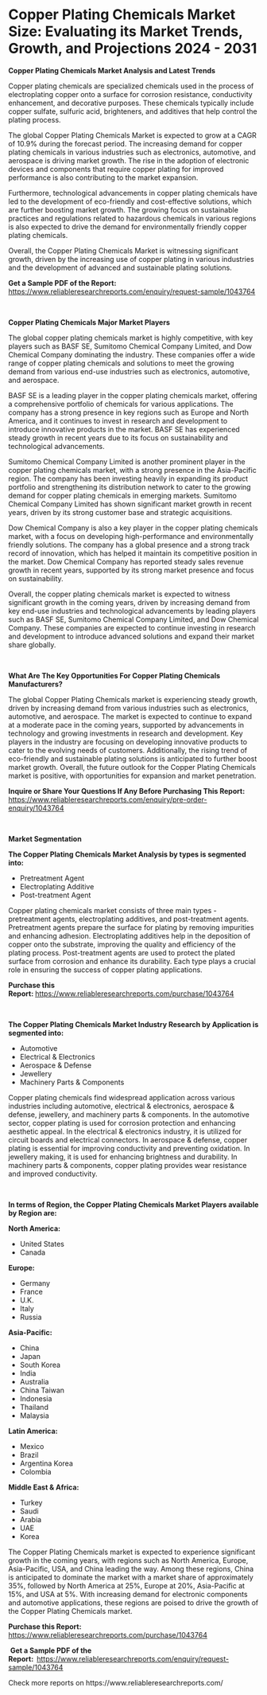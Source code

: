 <p><h1>Copper Plating Chemicals Market Size: Evaluating its Market Trends, Growth, and Projections 2024 - 2031</h1></p><p><strong>Copper Plating Chemicals Market Analysis and Latest Trends</strong></p>
<p><p>Copper plating chemicals are specialized chemicals used in the process of electroplating copper onto a surface for corrosion resistance, conductivity enhancement, and decorative purposes. These chemicals typically include copper sulfate, sulfuric acid, brighteners, and additives that help control the plating process.</p><p>The global Copper Plating Chemicals Market is expected to grow at a CAGR of 10.9% during the forecast period. The increasing demand for copper plating chemicals in various industries such as electronics, automotive, and aerospace is driving market growth. The rise in the adoption of electronic devices and components that require copper plating for improved performance is also contributing to the market expansion.</p><p>Furthermore, technological advancements in copper plating chemicals have led to the development of eco-friendly and cost-effective solutions, which are further boosting market growth. The growing focus on sustainable practices and regulations related to hazardous chemicals in various regions is also expected to drive the demand for environmentally friendly copper plating chemicals.</p><p>Overall, the Copper Plating Chemicals Market is witnessing significant growth, driven by the increasing use of copper plating in various industries and the development of advanced and sustainable plating solutions.</p></p>
<p><strong>Get a Sample PDF of the Report:&nbsp;</strong> <a href="https://www.reliableresearchreports.com/enquiry/request-sample/1043764">https://www.reliableresearchreports.com/enquiry/request-sample/1043764</a></p>
<p>&nbsp;</p>
<p><strong>Copper Plating Chemicals Major Market Players</strong></p>
<p><p>The global copper plating chemicals market is highly competitive, with key players such as BASF SE, Sumitomo Chemical Company Limited, and Dow Chemical Company dominating the industry. These companies offer a wide range of copper plating chemicals and solutions to meet the growing demand from various end-use industries such as electronics, automotive, and aerospace.</p><p>BASF SE is a leading player in the copper plating chemicals market, offering a comprehensive portfolio of chemicals for various applications. The company has a strong presence in key regions such as Europe and North America, and it continues to invest in research and development to introduce innovative products in the market. BASF SE has experienced steady growth in recent years due to its focus on sustainability and technological advancements.</p><p>Sumitomo Chemical Company Limited is another prominent player in the copper plating chemicals market, with a strong presence in the Asia-Pacific region. The company has been investing heavily in expanding its product portfolio and strengthening its distribution network to cater to the growing demand for copper plating chemicals in emerging markets. Sumitomo Chemical Company Limited has shown significant market growth in recent years, driven by its strong customer base and strategic acquisitions.</p><p>Dow Chemical Company is also a key player in the copper plating chemicals market, with a focus on developing high-performance and environmentally friendly solutions. The company has a global presence and a strong track record of innovation, which has helped it maintain its competitive position in the market. Dow Chemical Company has reported steady sales revenue growth in recent years, supported by its strong market presence and focus on sustainability.</p><p>Overall, the copper plating chemicals market is expected to witness significant growth in the coming years, driven by increasing demand from key end-use industries and technological advancements by leading players such as BASF SE, Sumitomo Chemical Company Limited, and Dow Chemical Company. These companies are expected to continue investing in research and development to introduce advanced solutions and expand their market share globally.</p></p>
<p>&nbsp;</p>
<p><strong>What Are The Key Opportunities For Copper Plating Chemicals Manufacturers?</strong></p>
<p><p>The global Copper Plating Chemicals market is experiencing steady growth, driven by increasing demand from various industries such as electronics, automotive, and aerospace. The market is expected to continue to expand at a moderate pace in the coming years, supported by advancements in technology and growing investments in research and development. Key players in the industry are focusing on developing innovative products to cater to the evolving needs of customers. Additionally, the rising trend of eco-friendly and sustainable plating solutions is anticipated to further boost market growth. Overall, the future outlook for the Copper Plating Chemicals market is positive, with opportunities for expansion and market penetration.</p></p>
<p><strong>Inquire or Share Your Questions If Any Before Purchasing This Report:</strong> <a href="https://www.reliableresearchreports.com/enquiry/pre-order-enquiry/1043764">https://www.reliableresearchreports.com/enquiry/pre-order-enquiry/1043764</a></p>
<p>&nbsp;</p>
<p><strong>Market Segmentation</strong></p>
<p><strong>The Copper Plating Chemicals Market Analysis by types is segmented into:</strong></p>
<p><ul><li>Pretreatment Agent</li><li>Electroplating Additive</li><li>Post-treatment Agent</li></ul></p>
<p><p>Copper plating chemicals market consists of three main types - pretreatment agents, electroplating additives, and post-treatment agents. Pretreatment agents prepare the surface for plating by removing impurities and enhancing adhesion. Electroplating additives help in the deposition of copper onto the substrate, improving the quality and efficiency of the plating process. Post-treatment agents are used to protect the plated surface from corrosion and enhance its durability. Each type plays a crucial role in ensuring the success of copper plating applications.</p></p>
<p><strong>Purchase this Report:&nbsp;</strong><a href="https://www.reliableresearchreports.com/purchase/1043764">https://www.reliableresearchreports.com/purchase/1043764</a></p>
<p>&nbsp;</p>
<p><strong>The Copper Plating Chemicals Market Industry Research by Application is segmented into:</strong></p>
<p><ul><li>Automotive</li><li>Electrical & Electronics</li><li>Aerospace & Defense</li><li>Jewellery</li><li>Machinery Parts & Components</li></ul></p>
<p><p>Copper plating chemicals find widespread application across various industries including automotive, electrical & electronics, aerospace & defense, jewellery, and machinery parts & components. In the automotive sector, copper plating is used for corrosion protection and enhancing aesthetic appeal. In the electrical & electronics industry, it is utilized for circuit boards and electrical connectors. In aerospace & defense, copper plating is essential for improving conductivity and preventing oxidation. In jewellery making, it is used for enhancing brightness and durability. In machinery parts & components, copper plating provides wear resistance and improved conductivity.</p></p>
<p>&nbsp;</p>
<p><strong>In terms of Region, the Copper Plating Chemicals Market Players available by Region are:</strong></p>
<p>
    <p> <strong> North America: </strong>
        <ul>
            <li>United States</li>
            <li>Canada</li>
        </ul>
        </p> 
    <p> <strong> Europe: </strong>
        <ul>
            <li>Germany</li>
            <li>France</li>
            <li>U.K.</li>
            <li>Italy</li>
            <li>Russia</li>
        </ul>
        </p> 
    <p> <strong> Asia-Pacific: </strong>
        <ul>
            <li>China</li>
            <li>Japan</li>
            <li>South Korea</li>
            <li>India</li>
            <li>Australia</li>
            <li>China Taiwan</li>
            <li>Indonesia</li>
            <li>Thailand</li>
            <li>Malaysia</li>
        </ul>
        </p> 
    <p> <strong> Latin America: </strong>
        <ul>
            <li>Mexico</li>
            <li>Brazil</li>
            <li>Argentina Korea</li>
            <li>Colombia</li>
        </ul>
        </p> 
    <p> <strong> Middle East & Africa: </strong>
        <ul>
            <li>Turkey</li>
            <li>Saudi</li>
            <li>Arabia</li>
            <li>UAE</li>
            <li>Korea</li>
        </ul>
    </p>
    </p>
<p><p>The Copper Plating Chemicals market is expected to experience significant growth in the coming years, with regions such as North America, Europe, Asia-Pacific, USA, and China leading the way. Among these regions, China is anticipated to dominate the market with a market share of approximately 35%, followed by North America at 25%, Europe at 20%, Asia-Pacific at 15%, and USA at 5%. With increasing demand for electronic components and automotive applications, these regions are poised to drive the growth of the Copper Plating Chemicals market.</p></p>
<p><strong>Purchase this Report: </strong><a href="https://www.reliableresearchreports.com/purchase/1043764">https://www.reliableresearchreports.com/purchase/1043764</a></p>
<p>&nbsp;<strong>Get a Sample PDF of the Report:&nbsp;&nbsp;</strong><a href="https://www.reliableresearchreports.com/enquiry/request-sample/1043764">https://www.reliableresearchreports.com/enquiry/request-sample/1043764</a></p>
<p><strong></strong></p>
<p>Check more reports on https://www.reliableresearchreports.com/</p>